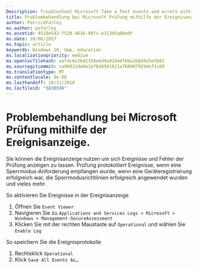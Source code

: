 ```yaml
---
Description: Troubleshoot Microsoft Take a Test events and errors with the event viewer.
title: Problembehandlung bei Microsoft Prüfung mithilfe der Ereignisanzeige.
author: PatrickFarley
ms.author: pafarley
ms.assetid: 9218e542-f520-4616-98fc-b113d5a08e0f
ms.date: 10/06/2017
ms.topic: article
keywords: Windows 10, Uwp, education
ms.localizationpriority: medium
ms.openlocfilehash: eaf4c8e2641359e6d9a92444f66a1b6d4e5e5881
ms.sourcegitcommit: ca96031debe1e76d4501621a7680079244ef1c60
ms.translationtype: MT
ms.contentlocale: de-DE
ms.lasthandoff: 10/31/2018
ms.locfileid: "5830596"
---
```

# <a name="troubleshoot-microsoft-take-a-test-with-the-event-viewer"></a>Problembehandlung bei Microsoft Prüfung mithilfe der Ereignisanzeige.

Sie können die Ereignisanzeige nutzen um sich Ereignisse und Fehler der Prüfung anzeigen zu lassen. Prüfung protokolliert Ereignisse, wenn eine Sperrmodus-Anforderung empfangen wurde, wenn eine Geräteregistrierung erfolgreich war, die Sperrmodusrichtlinien erfolgreich angewendet wurden und vieles mehr.

So aktivieren Sie Ereignisse in der Ereignisanzeige
1. Öffnen Sie `Event Viewer`
2. Navigieren Sie zu `Applications and Services Logs > Microsoft > Windows > Management-SecureAssessment`
3. Klicken Sie mit der rechten Maustaste auf `Operational` und wählen Sie `Enable Log`

So speichern Sie die Ereignisprotokolle
1. Rechtsklick `Operational`
2. Klick `Save All Events As…`

